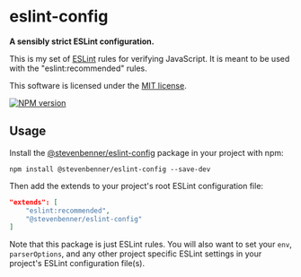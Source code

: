 # eslint-config

**A sensibly strict ESLint configuration.**

This is my set of [ESLint][eslint] rules for verifying JavaScript. It is meant to be used with the "eslint:recommended" rules.

This software is licensed under the [MIT license][license].

[![NPM version][npmbadge]][npmpage]

[eslint]: https://eslint.org/
[license]: LICENSE.txt
[npmbadge]: https://img.shields.io/npm/v/@stevenbenner/eslint-config.svg?style=flat-square

## Usage

Install the [@stevenbenner/eslint-config][npmpage] package in your project with npm:

`npm install @stevenbenner/eslint-config --save-dev`

Then add the extends to your project's root ESLint configuration file:

```json
"extends": [
	"eslint:recommended",
	"@stevenbenner/eslint-config"
]
```

Note that this package is just ESLint rules. You will also want to set your `env`, `parserOptions`, and any other project specific ESLint settings in your project's ESLint configuration file(s).

[npmpage]: https://www.npmjs.com/package/@stevenbenner/eslint-config
